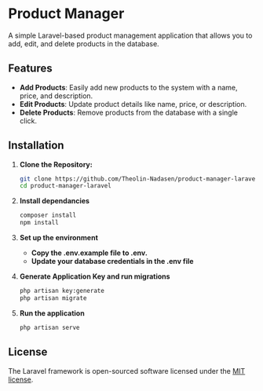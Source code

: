 # Product Manager

A simple Laravel-based product management application that allows you to add, edit, and delete products in the database.

## Features

- **Add Products**: Easily add new products to the system with a name, price, and description.
- **Edit Products**: Update product details like name, price, or description.
- **Delete Products**: Remove products from the database with a single click.

## Installation

1. **Clone the Repository:**
   ```bash
   git clone https://github.com/Theolin-Nadasen/product-manager-laravel.git
   cd product-manager-laravel

2. **Install dependancies**
    ```bash
    composer install
    npm install

3. **Set up the environment**
    - **Copy the .env.example file to .env.**
    - **Update your database credentials in the .env file**

4. **Generate Application Key and run migrations**
    ```bash
    php artisan key:generate
    php artisan migrate

5. **Run the application**
    ```bash
    php artisan serve


## License

The Laravel framework is open-sourced software licensed under the [MIT license](https://opensource.org/licenses/MIT).
